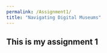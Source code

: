 ```yaml
---
permalink: /Assignment1/
title: "Navigating Digital Museums"
---
```


## This is my assignment 1

<!--more-->

